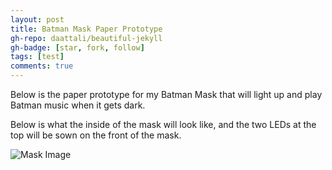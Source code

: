 ```yaml
---
layout: post
title: Batman Mask Paper Prototype
gh-repo: daattali/beautiful-jekyll
gh-badge: [star, fork, follow]
tags: [test]
comments: true
---
```

Below is the paper prototype for my Batman Mask that will light up and play Batman music when it gets dark.

Below is what the inside of the mask will look like, and the two LEDs at the top will be sown on the front of the mask.

![Mask Image](https://owenstadheim.github.io/assets/img/Mask.png)
